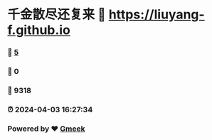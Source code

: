 # 千金散尽还复来 :link: https://liuyang-f.github.io 
### :page_facing_up: [5](https://liuyang-f.github.io/tag.html) 
### :speech_balloon: 0 
### :hibiscus: 9318 
### :alarm_clock: 2024-04-03 16:27:34 
### Powered by :heart: [Gmeek](https://github.com/Meekdai/Gmeek)
